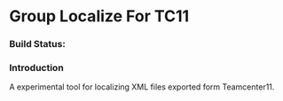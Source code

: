 # Group Localize For TC11

### Build Status:


### Introduction

A experimental tool for localizing XML files exported form Teamcenter11.
